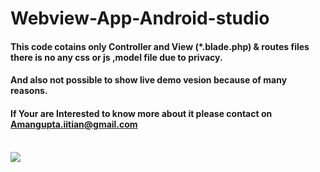 # Webview-App-Android-studio
<h4>This code cotains only Controller and View (*.blade.php) & routes files there is no any css or js ,model file due to privacy.<h4>
	<h4>And also not possible to show live demo vesion because of many reasons.</h4>
	<h4>If Your are Interested to know more about it please contact on <a href="mailto:amangupta.iitian@gmail.com">Amangupta.iitian@gmail.com</a></h4><br>
<img src="https://github.com/amangupta1510/Webview-App-Android-studio/blob/main/webapp.jpg">
